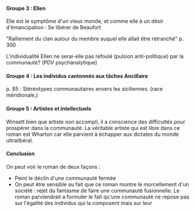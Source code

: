 #### Groupe 3 : Ellen
Elle est le symptôme d'un vieux monde, et comme elle à un désir d'émancipation : Se libérer de Beaufort

"Ralliement du clan autour du membre auquel elle allait être retranché" p. 300

L'individualité Ellen ne serai-elle pas refoulé (pulsion anti-politique) par la communauté? (PDV psychanalytique) 

#### Groupe 4 : Les individus cantonnés aux tâches Ancillaire
p. 85 : Stéréotypes communautaires envers les siciliennes. (race méridionale,)

#### Groupe 5 : Artistes et intellectuels
Winsett bien que artiste non accompli, il a conscience des difficultés pour prospérer dans la communauté. 
La véritable artiste qui est libre dans ce roman est Wharton car elle parvient à échapper aux dictates du monde ultralibéral. 

#### Conclusion
On peut voir le roman de deux façons : 
- Peint le déclin d'une communauté fermée
- On peut être sensible au fait que ce roman montre le morcellement d'un société : rejet du fantasme de faire une communauté fusionnelle. Le roman parviendrait a formuler le fait qu'une communauté ne repose pas sur l'égalité des individus qui la composent mais sur leur